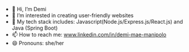 - 👋 Hi, I’m Demi
- 👀 I’m interested in creating user-friendly websites
- 🌱 My tech stack includes: Javascript(Node.js/Express.js/React.js) and Java (Spring Boot)
- 📫 How to reach me: www.linkedin.com/in/demi-mae-manipolo
- 😄 Pronouns: she/her

<!---
mmadiee/mmadiee is a ✨ special ✨ repository because its `README.md` (this file) appears on your GitHub profile.
You can click the Preview link to take a look at your changes.
--->
